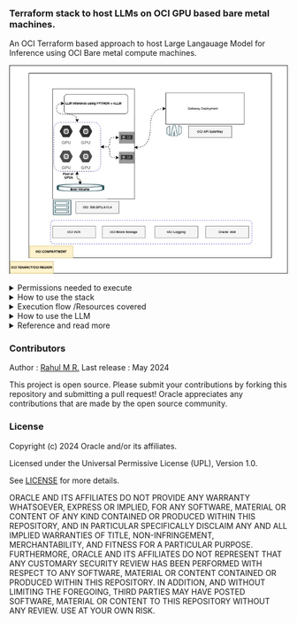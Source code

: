 ### Terraform stack to host LLMs on OCI GPU based bare metal machines.

An OCI Terraform based approach to host Large Langauage Model for Inference using OCI Bare metal compute machines.

![](images/a10_Custom_Inference.jpg)

<details>
<summary>Permissions needed to execute</summary>

- The tenancy /region must have necessary limits for GPU machines.Default its uses `BM.GPU.A10.4` ,count 4.
- If the user is not an admin ,the user must have below OCI access.
- Access to manage OCI Resource families such as
```text
logging-family
virtual-network-family
instance-family
volume-family
API-gateway-family
access to retrive ad information
```
- A valid token from Hugging face (READ permission only needed).
- Incase if you are using an access protected repo ,ensure to accept the terms and conditions and get the access in advance,using hugging face portal
</details>

<details>
  <summary>How to use the stack</summary>

### Using OCI terraform provider and Terraform CLI
- create a `terraform.tfvars` file.
```terraform
# Authentication
tenancy_ocid         = "OCID of OCI Tenancy"
user_ocid            = "OCID of OCI User "
fingerprint          = "OCI User fingerprint"
private_key_path     = "OCI User private key path"
# Region
region = "OCI Region"
# Compartment
compartment_ocid = "OCID of OCI Compartment"
#LLM Information
model_path = "PATH of your LLM - example meta-llama/Meta-Llama-3-8B"
huggingface_access_token = "READ access token from Hugging face"
ssh_public_key="SSH Public key to access the BM"

``` 

### Using OCI RMS Stack - Test in progress /Doc to update
</details>
<details>
<summary>Execution flow /Resources covered</summary>

- The Stack creates below OCI resources 
```text
OCI VM based on a GPU Image
OCI API Gateway and Deployment for exposition
```
- The below configurations and startup scripts are executed.
- Startup script can refer [here](scripts/setup.sh)
- The script install all the necessary software libraries and llm.
- It will load and start and provide an inference endpoints
</details>
<details>
<summary>How to use the LLM</summary>

- By default the startup script expose LLM inference with openapi compatible route.
- Some of the possible routes with open-api compatible using vllm are 
```text
/v1/models
/v1/completion
/v1/chat/completion
```
- Refer the execution outcome to fetch the URL and openAPI key 

```terraform
#terraform output LLM_URL
"https://XXXX.<OCIREGION>/path/name"
#terraform output API_KEY
"AlphaNumeric..."
```
- Sample exeuction using curl
```shell
export URL="<LLM_URL value>"
export TOKEN="<API_KEY value>"
curl -k $URL/v1/models  -H "Authorization: Bearer $TOKEN"
```
- Chat completion using python openapi library
```python
#export url = ""
#pip install openai --user
from openai import OpenAI
import os
# Set OpenAI's API key and API base to use vLLM's API server.
openai_api_key = os.environ['TOKEN']
openai_api_base = f"{os.environ['URL']}/v1"
model = "MODEL PATH"

client = OpenAI(
    api_key=openai_api_key,
    base_url=openai_api_base,
)

chat_response = client.chat.completions.create(
    model=model,
    messages=[
        {"role": "system", "content": "size is the length"},
        {"role": "user", "content": "How big was megaladon with length and weight,make short answer"},
    ]
)
print("Chat response:", chat_response)
```
</details>
<details>
<summary>Reference and read more </summary>

- https://docs.oracle.com/en-us/iaas/content-management/doc/service-limits-quotas-policies-and-events.html
- https://docs.vllm.ai/en/latest/getting_started/quickstart.html
</details>

### Contributors

Author : [Rahul M R.](https://github.com/RahulMR42)
Last release : May 2024

This project is open source.  Please submit your contributions by forking this repository and submitting a pull request!  Oracle appreciates any contributions that are made by the open source community.

### License
Copyright (c) 2024 Oracle and/or its affiliates.

Licensed under the Universal Permissive License (UPL), Version 1.0.

See [LICENSE](LICENSE) for more details.

ORACLE AND ITS AFFILIATES DO NOT PROVIDE ANY WARRANTY WHATSOEVER, EXPRESS OR IMPLIED, FOR ANY SOFTWARE, MATERIAL OR CONTENT OF ANY KIND CONTAINED OR PRODUCED WITHIN THIS REPOSITORY, AND IN PARTICULAR SPECIFICALLY DISCLAIM ANY AND ALL IMPLIED WARRANTIES OF TITLE, NON-INFRINGEMENT, MERCHANTABILITY, AND FITNESS FOR A PARTICULAR PURPOSE.  FURTHERMORE, ORACLE AND ITS AFFILIATES DO NOT REPRESENT THAT ANY CUSTOMARY SECURITY REVIEW HAS BEEN PERFORMED WITH RESPECT TO ANY SOFTWARE, MATERIAL OR CONTENT CONTAINED OR PRODUCED WITHIN THIS REPOSITORY. IN ADDITION, AND WITHOUT LIMITING THE FOREGOING, THIRD PARTIES MAY HAVE POSTED SOFTWARE, MATERIAL OR CONTENT TO THIS REPOSITORY WITHOUT ANY REVIEW. USE AT YOUR OWN RISK. 



